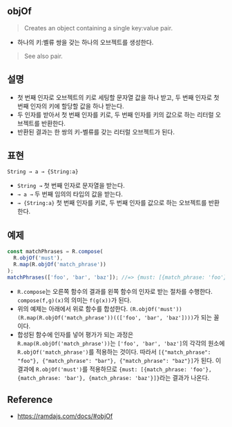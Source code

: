 ## objOf
> Creates an object containing a single key:value pair.
- 하나의 키:벨류 쌍을 갖는 하나의 오브젝트를 생성한다.

> See also pair.

## 설명
- 첫 번째 인자로 오브젝트의 키로 세팅할 문자열 값을 하나 받고, 두 번째 인자로 첫 번째 인자의 키에 할당할 값을 하나 받는다.
- 두 인자를 받아서 첫 번째 인자를 키로, 두 번째 인자를 키의 값으로 하는 리터럴 오브젝트를 반환한다.
- 반환된 결과는 한 쌍의 키-벨류를 갖는 리터럴 오브젝트가 된다.

## 표현
```
String → a → {String:a}
```
- `String →` 첫 번째 인자로 문자열을 받는다.
- `→ a →` 두 번째 임의의 타입의 값을 받는다.
- `→ {String:a}` 첫 번째 인자를 키로, 두 번째 인자를 값으로 하는 오브젝트를 반환한다.

## 예제
```js
const matchPhrases = R.compose(
  R.objOf('must'),
  R.map(R.objOf('match_phrase'))
);
matchPhrases(['foo', 'bar', 'baz']); //=> {must: [{match_phrase: 'foo'}, {match_phrase: 'bar'}, {match_phrase: 'baz'}]}
```
- `R.compose`는 오른쪽 함수의 결과를 왼쪽 함수의 인자로 받는 절차를 수행한다. `compose(f,g)(x)`의 의미는 `f(g(x))`가 된다.
- 위의 예제는 아래에서 위로 함수를 합성한다. `(R.objOf('must'))(R.map(R.objOf('match_phrase'))((['foo', 'bar', 'baz'])))`가 되는 꼴이다.
- 합성된 함수에 인자를 넣어 평가가 되는 과정은 `R.map(R.objOf('match_phrase'))`는 `['foo', 'bar', 'baz']`의 각각의 원소에 `R.objOf('match_phrase')`를 적용하는 것이다. 따라서 `[{"match_phrase": "foo"}, {"match_phrase": "bar"}, {"match_phrase": "baz"}]`가 된다. 이 결과에 `R.objOf('must')`를 적용하므로 `{must: [{match_phrase: 'foo'}, {match_phrase: 'bar'}, {match_phrase: 'baz'}]}`라는 결과가 나온다.

## Reference
- https://ramdajs.com/docs/#objOf
